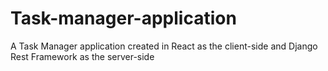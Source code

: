 # Task-manager-application
A Task Manager application created in React as the  client-side and Django Rest Framework as the server-side
